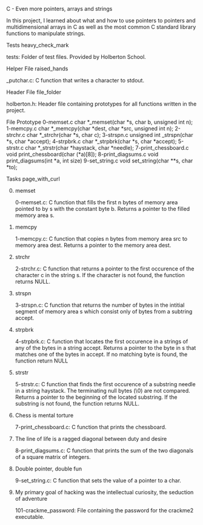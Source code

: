 C - Even more pointers, arrays and strings

In this project, I learned about what and how to use pointers to pointers and multidimensional arrays in C as well as the most common C standard library functions to manipulate strings.



Tests heavy_check_mark

tests: Folder of test files. Provided by Holberton School.

Helper File raised_hands

_putchar.c: C function that writes a character to stdout.

Header File file_folder

holberton.h: Header file containing prototypes for all functions written in the project.

File		Prototype
0-memset.c	char *_memset(char *s, char b, unsigned int n);
1-memcpy.c	char *_memcpy(char *dest, char *src, unsigned int n);
2-strchr.c	char *_strchr(char *s, char c);
3-strspn.c	unsigned int _strspn(char *s, char *accept);
4-strpbrk.c	char *_strpbrk(char *s, char *accept);
5-strstr.c	char *_strstr(char *haystack, char *needle);
7-print_chessboard.c	void print_chessboard(char (*a)[8]);
8-print_diagsums.c	void print_diagsums(int *a, int size)
9-set_string.c	void set_string(char **s, char *to);

Tasks page_with_curl

0. memset

	0-memset.c: C function that fills the first n bytes of memory area
	 pointed to by s with the constant byte b.
	Returns a pointer to the filled memory area s.

1. memcpy

	1-memcpy.c: C function that copies n bytes from memory area src to memory area dest.
	Returns a pointer to the memory area dest.

2. strchr

	2-strchr.c: C function that returns a pointer to the first occurence of
	the character c in the string s.
	If the character is not found, the function returns NULL.

3. strspn

	3-strspn.c: C function that returns the number of bytes in the intitial
	segment of memory area s which consist only of bytes from a subtring accept.

4. strpbrk

	4-strpbrk.c: C function that locates the first occurence in a strings of any of
	 the bytes in a string accept.
	Returns a pointer to the byte in s that matches one of the bytes in accept.
	If no matching byte is found, the function return NULL

5. strstr

	5-strstr.c: C function that finds the first occurence of a substring needle in a string haystack.
	The terminating null bytes (\0) are not compared.
	Returns a pointer to the beginning of the located substring.
	If the substring is not found, the function returns NULL.

6. Chess is mental torture

	7-print_chessboard.c: C function that prints the chessboard.


7. The line of life is a ragged diagonal between duty and desire

  	8-print_diagsums.c: C function that prints the sum of the two diagonals
	 of a square matrix of integers.

8. Double pointer, double fun

	9-set_string.c: C function that sets the value of a pointer to a char.


9. My primary goal of hacking was the intellectual curiosity, the seduction of adventure

	101-crackme_password: File containing the password for the crackme2 executable.

